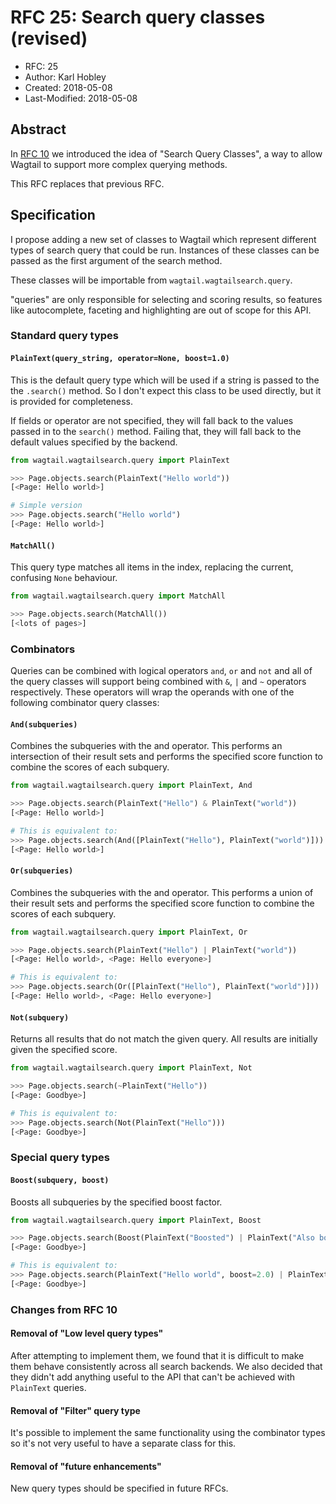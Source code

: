 # RFC 25: Search query classes (revised)

* RFC: 25
* Author: Karl Hobley
* Created: 2018-05-08
* Last-Modified: 2018-05-08

## Abstract

In [RFC 10](010-search-query-classes.md) we introduced the idea of "Search Query Classes", a way to allow
Wagtail to support more complex querying methods.

This RFC replaces that previous RFC.

## Specification

I propose adding a new set of classes to Wagtail which represent different
types of search query that could be run. Instances of these classes can be
passed as the first argument of the search method.

These classes will be importable from ``wagtail.wagtailsearch.query``.

"queries" are only responsible for selecting and scoring results, so
features like autocomplete, faceting and highlighting are out of scope for
this API.

### Standard query types

#### ``PlainText(query_string, operator=None, boost=1.0)``

This is the default query type which will be used if a string is passed to the
 the ``.search()`` method. So I don't expect this class to be used directly,
but it is provided for completeness.

If fields or operator are not specified, they will fall back to the values
passed in to the ``search()`` method. Failing that, they will fall back to
the default values specified by the backend.

```python
from wagtail.wagtailsearch.query import PlainText

>>> Page.objects.search(PlainText("Hello world"))
[<Page: Hello world>]

# Simple version
>>> Page.objects.search("Hello world")
[<Page: Hello world>]
```

#### ``MatchAll()``

This query type matches all items in the index, replacing the current,
confusing ``None`` behaviour.

```python
from wagtail.wagtailsearch.query import MatchAll

>>> Page.objects.search(MatchAll())
[<lots of pages>]
```

### Combinators

Queries can be combined with logical operators ``and``, ``or`` and ``not`` and
all of the query classes will support being combined with ``&``, ``|`` and ``~``
operators respectively. These operators will wrap the operands with one of the
following combinator query classes:

#### ``And(subqueries)``

Combines the subqueries with the and operator. This performs an intersection
of their result sets and performs the specified score function to combine the
scores of each subquery.

```python
from wagtail.wagtailsearch.query import PlainText, And

>>> Page.objects.search(PlainText("Hello") & PlainText("world"))
[<Page: Hello world>]

# This is equivalent to:
>>> Page.objects.search(And([PlainText("Hello"), PlainText("world")]))
[<Page: Hello world>]
```

#### ``Or(subqueries)``

Combines the subqueries with the and operator. This performs a union of their
result sets and performs the specified score function to combine the scores of
each subquery.

```python
from wagtail.wagtailsearch.query import PlainText, Or

>>> Page.objects.search(PlainText("Hello") | PlainText("world"))
[<Page: Hello world>, <Page: Hello everyone>]

# This is equivalent to:
>>> Page.objects.search(Or([PlainText("Hello"), PlainText("world")]))
[<Page: Hello world>, <Page: Hello everyone>]
```

#### ``Not(subquery)``

Returns all results that do not match the given query. All results are initially
given the specified score.

```python
from wagtail.wagtailsearch.query import PlainText, Not

>>> Page.objects.search(~PlainText("Hello"))
[<Page: Goodbye>]

# This is equivalent to:
>>> Page.objects.search(Not(PlainText("Hello")))
[<Page: Goodbye>]
```

### Special query types

#### ``Boost(subquery, boost)``

Boosts all subqueries by the specified boost factor.

```python
from wagtail.wagtailsearch.query import PlainText, Boost

>>> Page.objects.search(Boost(PlainText("Boosted") | PlainText("Also boosted"), 2.0))
[<Page: Goodbye>]

# This is equivalent to:
>>> Page.objects.search(PlainText("Hello world", boost=2.0) | PlainText("Also boosted", boost=2.0))
[<Page: Goodbye>]
```

### Changes from RFC 10

#### Removal of "Low level query types"

After attempting to implement them, we found that it is difficult to make
them behave consistently across all search backends. We also decided that
they didn't add anything useful to the API that can't be achieved with
``PlainText`` queries.

#### Removal of "Filter" query type

It's possible to implement the same functionality using the combinator
types so it's not very useful to have a separate class for this.

#### Removal of "future enhancements"

New query types should be specified in future RFCs.
